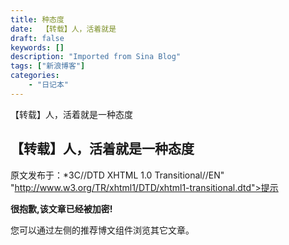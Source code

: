 ```yaml
---
title: 种态度
date:  【转载】人，活着就是
draft: false
keywords: []
description: "Imported from Sina Blog"
tags: ["新浪博客"]
categories: 
    - "日记本"
---
```

【转载】人，活着就是一种态度
## 【转载】人，活着就是一种态度

 原文发布于：*3C//DTD XHTML 1.0 Transitional//EN" "http://www.w3.org/TR/xhtml1/DTD/xhtml1-transitional.dtd">提示

**很抱歉,该文章已经被加密!**

您可以通过左侧的推荐博文组件浏览其它文章。